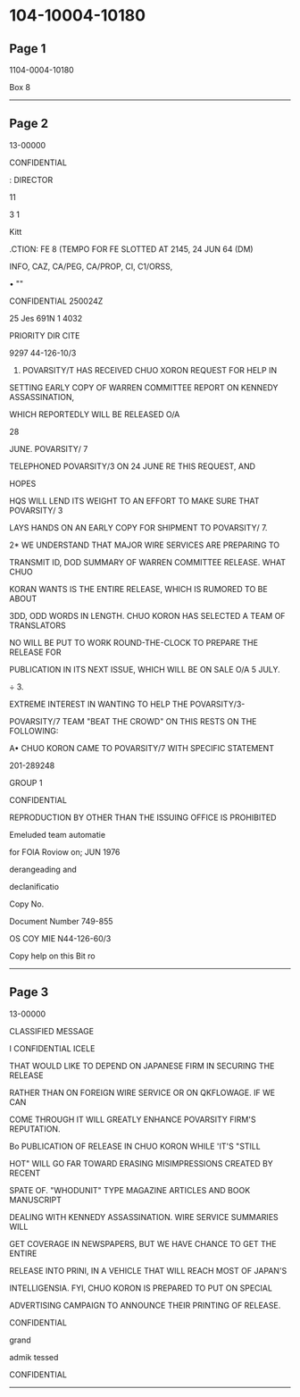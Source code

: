 # 104-10004-10180

## Page 1

1104-0004-10180

Box 8

---

## Page 2

13-00000

CONFIDENTIAL

: DIRECTOR

11

3 1

Kitt

.CTION: FE 8 (TEMPO FOR FE SLOTTED AT 2145, 24 JUN 64 (DM)

INFO, CAZ, CA/PEG, CA/PROP, CI, C1/ORSS,

• ""

CONFIDENTIAL 250024Z

25 Jes 691N 1 4032

PRIORITY DIR CITE

9297 44-126-10/3

1. POVARSITY/T HAS RECEIVED CHUO XORON REQUEST FOR HELP IN

SETTING EARLY COPY OF WARREN COMMITTEE REPORT ON KENNEDY ASSASSINATION,

WHICH REPORTEDLY WILL BE RELEASED O/A

28

JUNE. POVARSITY/ 7

TELEPHONED POVARSITY/3 ON 24 JUNE RE THIS REQUEST, AND

HOPES

HQS WILL LEND ITS WEIGHT TO AN EFFORT TO MAKE SURE THAT POVARSITY/ 3

LAYS HANDS ON AN EARLY COPY FOR SHIPMENT TO POVARSITY/ 7.

2* WE UNDERSTAND THAT MAJOR WIRE SERVICES ARE PREPARING TO

TRANSMIT ID, DOD SUMMARY OF WARREN COMMITTEE RELEASE. WHAT CHUO

KORAN WANTS IS THE ENTIRE RELEASE, WHICH IS RUMORED TO BE ABOUT

3DD, ODD WORDS IN LENGTH. CHUO KORON HAS SELECTED A TEAM OF TRANSLATORS

NO WILL BE PUT TO WORK ROUND-THE-CLOCK TO PREPARE THE RELEASE FOR

PUBLICATION IN ITS NEXT ISSUE, WHICH WILL BE ON SALE O/A 5 JULY.

÷ 3.

EXTREME INTEREST IN WANTING TO HELP THE POVARSITY/3-

POVARSITY/7 TEAM "BEAT THE CROWD" ON THIS RESTS ON THE FOLLOWING:

A• CHUO KORON CAME TO POVARSITY/7 WITH SPECIFIC STATEMENT

201-289248

GROUP 1

CONFIDENTIAL

REPRODUCTION BY OTHER THAN THE ISSUING OFFICE IS PROHIBITED

Emeluded team automatie

for FOlA Roviow on; JUN 1976

derangeading and

declanificatio

Copy No.

Document Number 749-855

OS COY MIE N44-126-60/3

Copy help on this Bit ro

---

## Page 3

13-00000

CLASSIFIED MESSAGE

I CONFIDENTIAL ICELE

THAT WOULD LIKE TO DEPEND ON JAPANESE FIRM IN SECURING THE RELEASE

RATHER THAN ON FOREIGN WIRE SERVICE OR ON QKFLOWAGE. IF WE CAN

COME THROUGH IT WILL GREATLY ENHANCE POVARSITY FIRM'S REPUTATION.

Bo PUBLICATION OF RELEASE IN CHUO KORON WHILE 'IT'S "STILL

HOT" WILL GO FAR TOWARD ERASING MISIMPRESSIONS CREATED BY RECENT

SPATE OF. "WHODUNIT" TYPE MAGAZINE ARTICLES AND BOOK MANUSCRIPT

DEALING WITH KENNEDY ASSASSINATION. WIRE SERVICE SUMMARIES WILL

GET COVERAGE IN NEWSPAPERS, BUT WE HAVE CHANCE TO GET THE ENTIRE

RELEASE INTO PRINI, IN A VEHICLE THAT WILL REACH MOST OF JAPAN'S

INTELLIGENSIA. FYI, CHUO KORON IS PREPARED TO PUT ON SPECIAL

ADVERTISING CAMPAIGN TO ANNOUNCE THEIR PRINTING OF RELEASE.

CONFIDENTIAL

grand

admik tessed

CONFIDENTIAL

---

